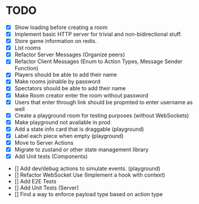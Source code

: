 # TODO

- [x] Show loading before creating a room
- [x] Implement basic HTTP server for trivial and non-bidirectional stuff.
- [x] Store game information on redis.
- [x] List rooms
- [x] Refactor Server Messages (Organize peers)
- [x] Refactor Client Messages (Enum to Action Types, Message Sender Function)
- [x] Players should be able to add their name
- [x] Make rooms joinable by password
- [x] Spectators should be able to add their name
- [x] Make Room creator enter the room without password
- [x] Users that enter through link should be propmted to enter username as well
- [x] Create a playground room for testing purposes (without WebSockets)
- [x] Make playground not available in prod
- [x] Add a state info card that is draggable (playground)
- [x] Label each piece when empty (playground)
- [x] Move to Server Actions 
- [x] Migrate to zustand or other state management library
- [x] Add Unit tests (Components)
- [] Add dev/debug actions to simulate events. (playground)
- [] Refactor WebSocket Use (Implement a hook with context)
- [] Add E2E Tests
- [] Add Unit Tests (Server)
- [] Find a way to enforce payload type based on action type